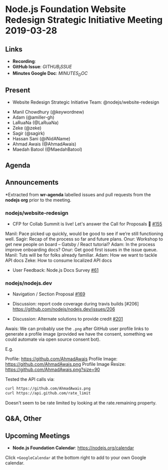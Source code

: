 # Node.js Foundation Website Redesign Strategic Initiative Meeting 2019-03-28

## Links

* **Recording**:
* **GitHub Issue**: $GITHUB_ISSUE$
* **Minutes Google Doc**: $MINUTES_DOC$

## Present

* Website Redesign Strategic Initiative Team: @nodejs/website-redesign

- Manil Chowdhury (@keywordnew)
- Adam (@amiller-gh)
- LaRuaNa (@LaRuaNa)
- Zeke (@zeke)
- Sagir (@sagirk)
- Hassan Sani (@iNidAName)
- Ahmad Awais (@AhmadAwais)
- Maedah Batool (@MaedahBatool)


## Agenda

## Announcements

*Extracted from **wr-agenda** labelled issues and pull requests from the **nodejs org** prior to the meeting.

### nodejs/website-redesign

* CFP for Collab Summit is live! Let's answer the Call for Proposals 📣 [#155](https://github.com/nodejs/website-redesign/issues/155)

Manil: Pace picked up quickly, would be good to see if we’re still functioning well.
Sagir: Recap of the process so far and future plans.
Onur: Workshop to get new people on board – Gatsby / React tutorial?
Adam: In the process improve onboarding docs?
Onur: Get good first issues in the issue queue.
Manil: Tuts will be for folks already familiar.
Adam: How we want to tackle API docs
Zeke: How to consume localized API docs

* User Feedback: Node.js Docs Survey  [#61](https://github.com/nodejs/website-redesign/issues/61)

### nodejs/nodejs.dev

* Navigation / Section Proposal [#169](https://github.com/nodejs/nodejs.dev/issues/169)

* Discussion: report code coverage during travis builds [#206] https://github.com/nodejs/nodejs.dev/issues/206 

* Discussion: Alternate solutions to provide credit [#201](https://github.com/nodejs/nodejs.dev/issues/201)

Awais: We can probably use the `.png` after GitHub user profile links to generate a profile image (provided we have the consent, something we could automate via open source consent bot).

E.g. 

Profile: https://github.com/AhmadAwais
Profile Image: https://github.com/AhmadAwais.png
Profile Image Resize: https://github.com/AhmadAwais.png?size=90

Tested the API calls via:

```sh
curl https://github.com/AhmadAwais.png
curl https://api.github.com/rate_limit
```
Doesn't seem to be rate limited by looking at the rate.remaining property.

## Q&A, Other

## Upcoming Meetings

* **Node.js Foundation Calendar**: https://nodejs.org/calendar

Click `+GoogleCalendar` at the bottom right to add to your own Google calendar.

